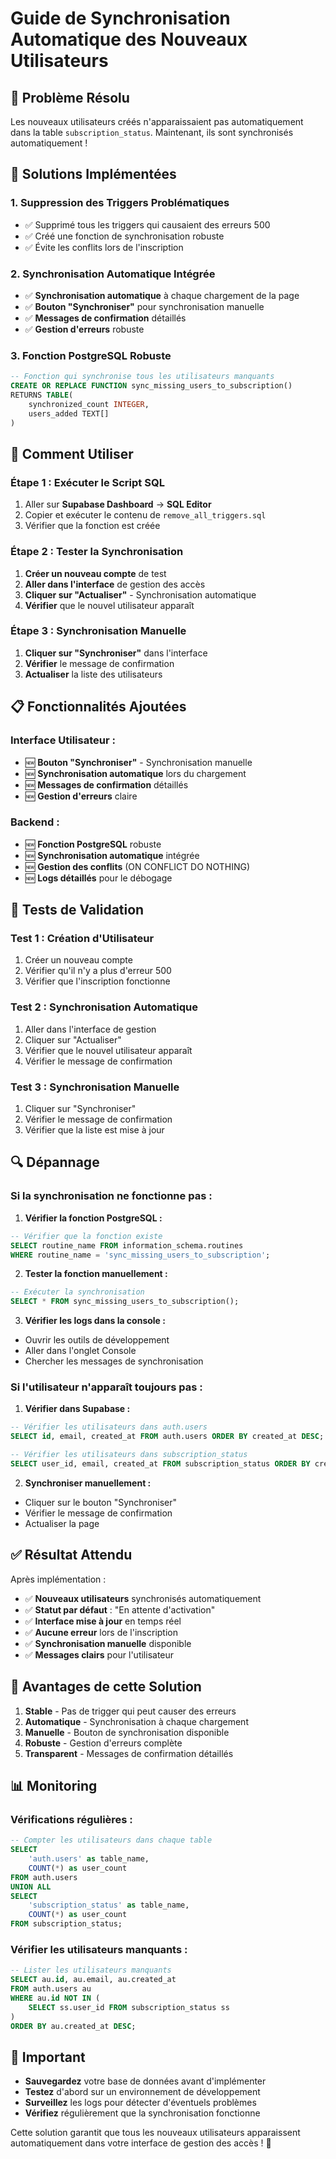 # Guide de Synchronisation Automatique des Nouveaux Utilisateurs

## 🎯 **Problème Résolu**

Les nouveaux utilisateurs créés n'apparaissaient pas automatiquement dans la table `subscription_status`. Maintenant, ils sont synchronisés automatiquement !

## 🔧 **Solutions Implémentées**

### 1. **Suppression des Triggers Problématiques**
- ✅ Supprimé tous les triggers qui causaient des erreurs 500
- ✅ Créé une fonction de synchronisation robuste
- ✅ Évite les conflits lors de l'inscription

### 2. **Synchronisation Automatique Intégrée**
- ✅ **Synchronisation automatique** à chaque chargement de la page
- ✅ **Bouton "Synchroniser"** pour synchronisation manuelle
- ✅ **Messages de confirmation** détaillés
- ✅ **Gestion d'erreurs** robuste

### 3. **Fonction PostgreSQL Robuste**
```sql
-- Fonction qui synchronise tous les utilisateurs manquants
CREATE OR REPLACE FUNCTION sync_missing_users_to_subscription()
RETURNS TABLE(
    synchronized_count INTEGER,
    users_added TEXT[]
)
```

## 🚀 **Comment Utiliser**

### **Étape 1 : Exécuter le Script SQL**
1. Aller sur **Supabase Dashboard** → **SQL Editor**
2. Copier et exécuter le contenu de `remove_all_triggers.sql`
3. Vérifier que la fonction est créée

### **Étape 2 : Tester la Synchronisation**
1. **Créer un nouveau compte** de test
2. **Aller dans l'interface** de gestion des accès
3. **Cliquer sur "Actualiser"** - Synchronisation automatique
4. **Vérifier** que le nouvel utilisateur apparaît

### **Étape 3 : Synchronisation Manuelle**
1. **Cliquer sur "Synchroniser"** dans l'interface
2. **Vérifier** le message de confirmation
3. **Actualiser** la liste des utilisateurs

## 📋 **Fonctionnalités Ajoutées**

### **Interface Utilisateur :**
- 🆕 **Bouton "Synchroniser"** - Synchronisation manuelle
- 🆕 **Synchronisation automatique** lors du chargement
- 🆕 **Messages de confirmation** détaillés
- 🆕 **Gestion d'erreurs** claire

### **Backend :**
- 🆕 **Fonction PostgreSQL** robuste
- 🆕 **Synchronisation automatique** intégrée
- 🆕 **Gestion des conflits** (ON CONFLICT DO NOTHING)
- 🆕 **Logs détaillés** pour le débogage

## 🧪 **Tests de Validation**

### **Test 1 : Création d'Utilisateur**
1. Créer un nouveau compte
2. Vérifier qu'il n'y a plus d'erreur 500
3. Vérifier que l'inscription fonctionne

### **Test 2 : Synchronisation Automatique**
1. Aller dans l'interface de gestion
2. Cliquer sur "Actualiser"
3. Vérifier que le nouvel utilisateur apparaît
4. Vérifier le message de confirmation

### **Test 3 : Synchronisation Manuelle**
1. Cliquer sur "Synchroniser"
2. Vérifier le message de confirmation
3. Vérifier que la liste est mise à jour

## 🔍 **Dépannage**

### **Si la synchronisation ne fonctionne pas :**

1. **Vérifier la fonction PostgreSQL :**
```sql
-- Vérifier que la fonction existe
SELECT routine_name FROM information_schema.routines 
WHERE routine_name = 'sync_missing_users_to_subscription';
```

2. **Tester la fonction manuellement :**
```sql
-- Exécuter la synchronisation
SELECT * FROM sync_missing_users_to_subscription();
```

3. **Vérifier les logs dans la console :**
- Ouvrir les outils de développement
- Aller dans l'onglet Console
- Chercher les messages de synchronisation

### **Si l'utilisateur n'apparaît toujours pas :**

1. **Vérifier dans Supabase :**
```sql
-- Vérifier les utilisateurs dans auth.users
SELECT id, email, created_at FROM auth.users ORDER BY created_at DESC;

-- Vérifier les utilisateurs dans subscription_status
SELECT user_id, email, created_at FROM subscription_status ORDER BY created_at DESC;
```

2. **Synchroniser manuellement :**
- Cliquer sur le bouton "Synchroniser"
- Vérifier le message de confirmation
- Actualiser la page

## ✅ **Résultat Attendu**

Après implémentation :

- ✅ **Nouveaux utilisateurs** synchronisés automatiquement
- ✅ **Statut par défaut** : "En attente d'activation"
- ✅ **Interface mise à jour** en temps réel
- ✅ **Aucune erreur** lors de l'inscription
- ✅ **Synchronisation manuelle** disponible
- ✅ **Messages clairs** pour l'utilisateur

## 🎉 **Avantages de cette Solution**

1. **Stable** - Pas de trigger qui peut causer des erreurs
2. **Automatique** - Synchronisation à chaque chargement
3. **Manuelle** - Bouton de synchronisation disponible
4. **Robuste** - Gestion d'erreurs complète
5. **Transparent** - Messages de confirmation détaillés

## 📊 **Monitoring**

### **Vérifications régulières :**
```sql
-- Compter les utilisateurs dans chaque table
SELECT 
    'auth.users' as table_name,
    COUNT(*) as user_count
FROM auth.users
UNION ALL
SELECT 
    'subscription_status' as table_name,
    COUNT(*) as user_count
FROM subscription_status;
```

### **Vérifier les utilisateurs manquants :**
```sql
-- Lister les utilisateurs manquants
SELECT au.id, au.email, au.created_at
FROM auth.users au
WHERE au.id NOT IN (
    SELECT ss.user_id FROM subscription_status ss
)
ORDER BY au.created_at DESC;
```

## 🚨 **Important**

- **Sauvegardez** votre base de données avant d'implémenter
- **Testez** d'abord sur un environnement de développement
- **Surveillez** les logs pour détecter d'éventuels problèmes
- **Vérifiez** régulièrement que la synchronisation fonctionne

Cette solution garantit que tous les nouveaux utilisateurs apparaissent automatiquement dans votre interface de gestion des accès ! 🎉


